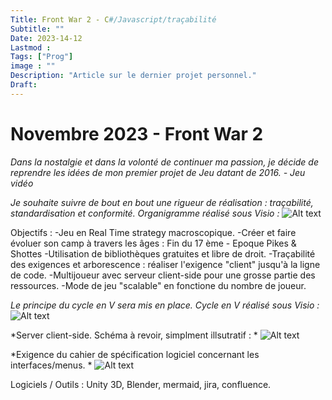 ```yaml
---
Title: Front War 2 - C#/Javascript/traçabilité
Subtitle: ""
Date: 2023-14-12
Lastmod : 
Tags: ["Prog"]
image : ""
Description: "Article sur le dernier projet personnel."
Draft: 
---
```


# Novembre 2023 - Front War 2

*Dans la nostalgie et dans la volonté de continuer ma passion, je décide de reprendre les idées de mon premier projet de Jeu datant de 2016. - Jeu vidéo*

*Je souhaite suivre de bout en bout une rigueur de réalisation : traçabilité, standardisation et conformité. Organigramme réalisé sous Visio :*
![Alt text](/img/collections/qualification.PNG "")

Objectifs :
-Jeu en Real Time strategy macroscopique. 
-Créer et faire évoluer son camp à travers les âges : Fin du 17 ème - Epoque Pikes & Shottes
-Utilisation de bibliothèques gratuites et libre de droit.
-Traçabilité des exigences et arborescence : réaliser l'exigence "client" jusqu'à la ligne de code. 
-Multijoueur avec serveur client-side pour une grosse partie des ressources.
-Mode de jeu "scalable" en fonctione du nombre de joueur. 

*Le principe du cycle en V sera mis en place.  Cycle en V réalisé sous Visio :*
![Alt text](/img/collections/Cycle_en_v.PNG "")

*Server client-side. Schéma à revoir, simplment illsutratif : *
![Alt text](/img/collections/reseau_spec.PNG "")

*Exigence du cahier de spécification logiciel concernant les interfaces/menus. *
![Alt text](/img/collections/interfaces.PNG "")

Logiciels / Outils : Unity 3D, Blender, mermaid, jira, confluence. 
